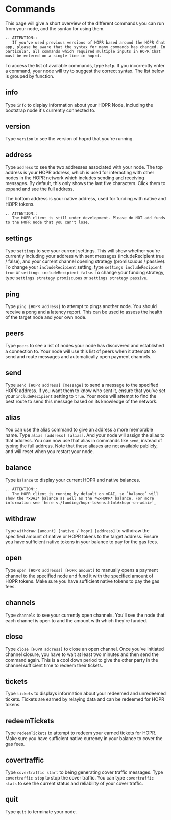 # Commands

This page will give a short overview of the different commands you can run from your node, and the syntax for using them.

```eval_rst
.. ATTENTION::
   If you've used previous versions of HOPR based around the HOPR Chat app, please be aware that the syntax for many commands has changed. In particular, all commands which required multiple inputs in HOPR Chat must be entered on a single line in hoprd.
```

To access the list of available commands, type `help`. If you incorrectly enter a command, your node will try to suggest the correct syntax. The list below is grouped by function.

## info

Type `info` to display information about your HOPR Node, including the bootstrap node it's currently connected to.

## version

Type `version` to see the version of hoprd that you're running.

## address

Type `address` to see the two addresses associated with your node. The top address is your HOPR address, which is used for interacting with other nodes in the HOPR network which includes sending and receiving messages. By default, this only shows the last five characters. Click them to expand and see the full address.

The bottom address is your native address, used for funding with native and HOPR tokens.

```eval_rst
.. ATTENTION::
   The HOPR client is still under development. Please do NOT add funds to the HOPR node that you can't lose.
```

## settings

Type `settings` to see your current settings. This will show whether you're currently including your address with sent messages (includeRecipient true / false), and your current channel opening strategy (promiscuous / passive). To change your `includeRecipient` setting, type `settings includeRecipient true` or `settings includeRecipient false`. To change your funding strategy, type `settings strategy promiscuous` or `settings strategy passive`.

## ping

Type `ping [HOPR address]` to attempt to pings another node. You should receive a pong and a latency report. This can be used to assess the health of the target node and your own node.

## peers

Type `peers` to see a list of nodes your node has discovered and established a connection to. Your node will use this list of peers when it attempts to send and route messages and automatically open payment channels.

## send

Type `send [HOPR address] [message]` to send a message to the specified HOPR address. If you want them to know who sent it, ensure that you've set your `includeRecipient` setting to `true`. Your node will attempt to find the best route to send this message based on its knowledge of the network.

## alias

You can use the alias command to give an address a more memorable name. Type `alias [address] [alias]`. And your node will assign the alias to that address. You can now use that alias in commands like `send`, instead of typing the full address. Note that these aliases are not available publicly, and will reset when you restart your node.

## balance

Type `balance` to display your current HOPR and native balances.

```eval_rst
.. ATTENTION::
   The HOPR client is running by default on xDAI, so `balance` will show the *xDAI* balance as well as the *wxHOPR* balance. For more information see `here <./funding/hopr-tokens.html#xhopr-on-xdai>`_
```

## withdraw

Type `withdraw [amount] [native / hopr] [address]` to withdraw the specified amount of native or HOPR tokens to the target address. Ensure you have sufficient native tokens in your balance to pay for the gas fees.

## open

Type `open [HOPR addresss] [HOPR amount]` to manually opens a payment channel to the specified node and fund it with the specified amount of HOPR tokens. Make sure you have sufficient native tokens to pay the gas fees.

## channels

Type `channels` to see your currently open channels. You'll see the node that each channel is open to and the amount with which they're funded.

## close

Type `close [HOPR address]` to close an open channel. Once you've initiated channel closure, you have to wait at least two minutes and then send the command again. This is a cool down period to give the other party in the channel sufficient time to redeem their tickets.

## tickets

Type `tickets` to displays information about your redeemed and unredeemed tickets. Tickets are earned by relaying data and can be redeemed for HOPR tokens.

## redeemTickets

Type `redeemTickets` to attempt to redeem your earned tickets for HOPR. Make sure you have sufficient native currency in your balance to cover the gas fees.

## covertraffic

Type `covertraffic start` to being generating cover traffic messages. Type `covertraffic stop` to stop the cover traffic. You can type `covertraffic stats` to see the current status and reliability of your cover traffic.

## quit

Type `quit` to terminate your node.
